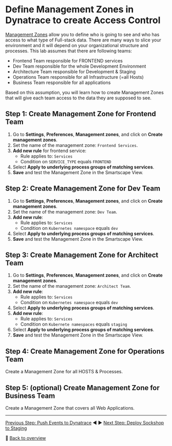 # Define Management Zones in Dynatrace to create Access Control

[Management Zones](https://www.dynatrace.com/news/blog/grant-fine-grained-access-rights-using-management-zones-beta/) allow you to define who is going to see and who has access to what type of Full-stack data. There are many ways to slice your environment and it will depend on your organizational structure and processes.
This lab assumes that there are following teams:
* Frontend Team responsible for FRONTEND services
* Dev Team responsible for the whole Development Environment
* Architecture Team responsible for Development & Staging
* Operations Team responsible for all Infrastructure (=all Hosts)
* Business Team responsible for all applications

Based on this assumption, you will learn how to create Management Zones that will give each team access to the data they are supposed to see. 

## Step 1: Create Management Zone for Frontend Team
1. Go to **Settings**, **Preferences**, **Management zones**, and click on **Create management zones**.
1. Set the name of the management zone: `Frontend Services`.
1. **Add new rule** for frontend service:
    * Rule applies to: `Services` 
    * Condition on `SERVICE_TYPE` equals `FRONTEND`
1. Select **Apply to underlying process groups of matching services**.
1. **Save** and test the Management Zone in the Smartscape View.

## Step 2: Create Management Zone for Dev Team
1. Go to **Settings**, **Preferences**, **Management zones**, and click on **Create management zones**.
1. Set the name of the management zone: `Dev Team`.
1. **Add new rule**:
    * Rule applies to: `Services` 
    * Condition on `Kubernetes namespace` equals `dev`
1. Select **Apply to underlying process groups of matching services**.
1. **Save** and test the Management Zone in the Smartscape View.

## Step 3: Create Management Zone for Architect Team
1. Go to **Settings**, **Preferences**, **Management zones**, and click on **Create management zones**.
1. Set the name of the management zone: `Architect Team`.
1. **Add new rule**:
    * Rule applies to: `Services` 
    * Condition on `Kubernetes namespace` equals `dev`
1. Select **Apply to underlying process groups of matching services**.
1. **Add new rule**:
    * Rule applies to: `Services` 
    * Condition on `Kubernete namespaces` equals `staging`
1. Select **Apply to underlying process groups of matching services**.
1. **Save** and test the Management Zone in the Smartscape View.

## Step 4: Create Management Zone for Operations Team
Create a Management Zone for all HOSTS & Processes.

## Step 5: (optional) Create Management Zone for Business Team
Create a Management Zone that covers all Web Applications.

---

[Previous Step: Push Events to Dynatrace](../04_Push_Events_to_Dynatrace) :arrow_backward: :arrow_forward: [Next Step: Deploy Sockshop to Staging](../06_Deploy_Sockshop_to_Staging)

:arrow_up_small: [Back to overview](../)
